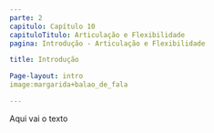 ```yaml
---
parte: 2
capitulo: Capítulo 10
capituloTitulo: Articulação e Flexibilidade
pagina: Introdução - Articulação e Flexibilidade

title: Introdução

Page-layout: intro
image:margarida+balao_de_fala

---
```


Aqui vai o texto
